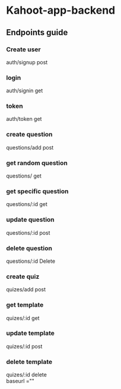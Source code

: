 # Kahoot-app-backend  
## Endpoints guide  
### Create user     
auth/signup post  
### login  
auth/signin get   
### token  
auth/token get  
### create question  
questions/add post  
### get random question  
questions/ get  
### get specific question  
questions/:id get  
### update question  
questions/:id post  
### delete question   
questions/:id Delete  
### create quiz  
quizes/add post  
### get template   
quizes/:id get  
###  update template  
quizes/:id post  
###  delete template   
quizes/:id delete  
baseurl =""  
